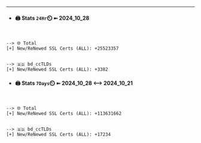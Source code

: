 

---
- #### 🖨️ **Stats** `24Hr`⏲️ ➼ 2024_10_28
```console


--> 🌐 Total
[+] New/ReNewed SSL Certs (ALL): +25523357


--> 🇧🇩 bd_ccTLDs
[+] New/ReNewed SSL Certs (ALL): +3382

```

- #### 🖨️ **Stats** `7Days`⏲️ ➼ 2024_10_28 <--> 2024_10_21
```console


--> 🌐 Total
[+] New/ReNewed SSL Certs (ALL): +113631662


--> 🇧🇩 bd_ccTLDs
[+] New/ReNewed SSL Certs (ALL): +17234

```


